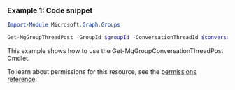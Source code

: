 ### Example 1: Code snippet

```powershellImport-Module Microsoft.Graph.Groups

Get-MgGroupThreadPost -GroupId $groupId -ConversationThreadId $conversationThreadId
```
This example shows how to use the Get-MgGroupConversationThreadPost Cmdlet.
To learn about permissions for this resource, see the [permissions reference](/graph/permissions-reference).


